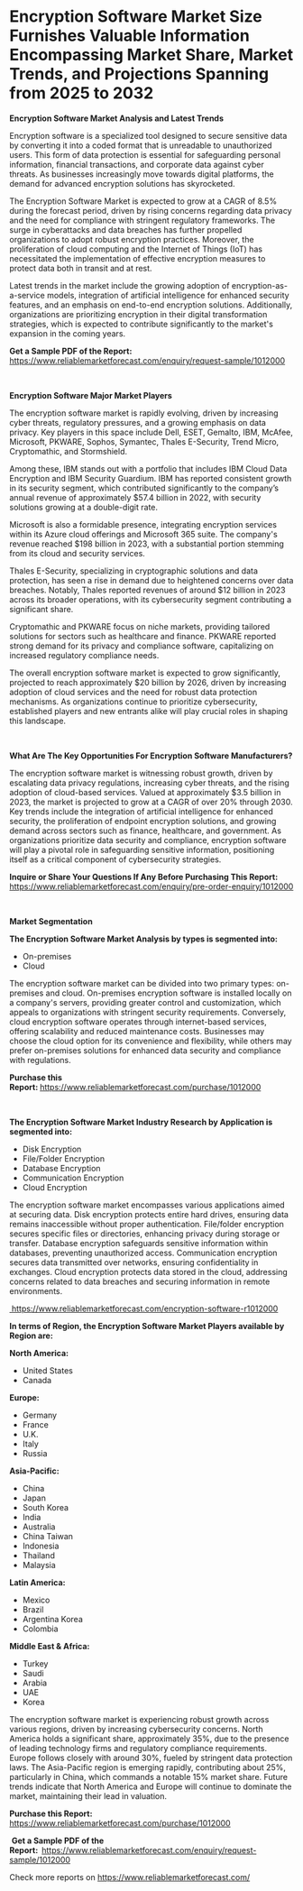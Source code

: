 <p><h1>Encryption Software Market Size Furnishes Valuable Information Encompassing Market Share, Market Trends, and Projections Spanning from 2025 to 2032</h1></p><p><strong>Encryption Software Market Analysis and Latest Trends</strong></p>
<p><p>Encryption software is a specialized tool designed to secure sensitive data by converting it into a coded format that is unreadable to unauthorized users. This form of data protection is essential for safeguarding personal information, financial transactions, and corporate data against cyber threats. As businesses increasingly move towards digital platforms, the demand for advanced encryption solutions has skyrocketed.</p><p>The Encryption Software Market is expected to grow at a CAGR of 8.5% during the forecast period, driven by rising concerns regarding data privacy and the need for compliance with stringent regulatory frameworks. The surge in cyberattacks and data breaches has further propelled organizations to adopt robust encryption practices. Moreover, the proliferation of cloud computing and the Internet of Things (IoT) has necessitated the implementation of effective encryption measures to protect data both in transit and at rest.</p><p>Latest trends in the market include the growing adoption of encryption-as-a-service models, integration of artificial intelligence for enhanced security features, and an emphasis on end-to-end encryption solutions. Additionally, organizations are prioritizing encryption in their digital transformation strategies, which is expected to contribute significantly to the market's expansion in the coming years.</p></p>
<p><strong>Get a Sample PDF of the Report:&nbsp;</strong> <a href="https://www.reliablemarketforecast.com/enquiry/request-sample/1012000?utm_campaign=3139&utm_medium=2&utm_source=Github&utm_content=ia&utm_term=07032025&utm_id=encryption-software">https://www.reliablemarketforecast.com/enquiry/request-sample/1012000</a></p>
<p>&nbsp;</p>
<p><strong>Encryption Software Major Market Players</strong></p>
<p><p>The encryption software market is rapidly evolving, driven by increasing cyber threats, regulatory pressures, and a growing emphasis on data privacy. Key players in this space include Dell, ESET, Gemalto, IBM, McAfee, Microsoft, PKWARE, Sophos, Symantec, Thales E-Security, Trend Micro, Cryptomathic, and Stormshield.</p><p>Among these, IBM stands out with a portfolio that includes IBM Cloud Data Encryption and IBM Security Guardium. IBM has reported consistent growth in its security segment, which contributed significantly to the company’s annual revenue of approximately $57.4 billion in 2022, with security solutions growing at a double-digit rate.</p><p>Microsoft is also a formidable presence, integrating encryption services within its Azure cloud offerings and Microsoft 365 suite. The company's revenue reached $198 billion in 2023, with a substantial portion stemming from its cloud and security services.</p><p>Thales E-Security, specializing in cryptographic solutions and data protection, has seen a rise in demand due to heightened concerns over data breaches. Notably, Thales reported revenues of around $12 billion in 2023 across its broader operations, with its cybersecurity segment contributing a significant share.</p><p>Cryptomathic and PKWARE focus on niche markets, providing tailored solutions for sectors such as healthcare and finance. PKWARE reported strong demand for its privacy and compliance software, capitalizing on increased regulatory compliance needs.</p><p>The overall encryption software market is expected to grow significantly, projected to reach approximately $20 billion by 2026, driven by increasing adoption of cloud services and the need for robust data protection mechanisms. As organizations continue to prioritize cybersecurity, established players and new entrants alike will play crucial roles in shaping this landscape.</p></p>
<p>&nbsp;</p>
<p><strong>What Are The Key Opportunities For Encryption Software Manufacturers?</strong></p>
<p><p>The encryption software market is witnessing robust growth, driven by escalating data privacy regulations, increasing cyber threats, and the rising adoption of cloud-based services. Valued at approximately $3.5 billion in 2023, the market is projected to grow at a CAGR of over 20% through 2030. Key trends include the integration of artificial intelligence for enhanced security, the proliferation of endpoint encryption solutions, and growing demand across sectors such as finance, healthcare, and government. As organizations prioritize data security and compliance, encryption software will play a pivotal role in safeguarding sensitive information, positioning itself as a critical component of cybersecurity strategies.</p></p>
<p><strong>Inquire or Share Your Questions If Any Before Purchasing This Report:</strong> <a href="https://www.reliablemarketforecast.com/enquiry/pre-order-enquiry/1012000?utm_campaign=3139&utm_medium=2&utm_source=Github&utm_content=ia&utm_term=07032025&utm_id=encryption-software">https://www.reliablemarketforecast.com/enquiry/pre-order-enquiry/1012000</a></p>
<p>&nbsp;</p>
<p><strong>Market Segmentation</strong></p>
<p><strong>The Encryption Software Market Analysis by types is segmented into:</strong></p>
<p><ul><li>On-premises</li><li>Cloud</li></ul></p>
<p><p>The encryption software market can be divided into two primary types: on-premises and cloud. On-premises encryption software is installed locally on a company's servers, providing greater control and customization, which appeals to organizations with stringent security requirements. Conversely, cloud encryption software operates through internet-based services, offering scalability and reduced maintenance costs. Businesses may choose the cloud option for its convenience and flexibility, while others may prefer on-premises solutions for enhanced data security and compliance with regulations.</p></p>
<p><strong>Purchase this Report:&nbsp;</strong><a href="https://www.reliablemarketforecast.com/purchase/1012000?utm_campaign=3139&utm_medium=2&utm_source=Github&utm_content=ia&utm_term=07032025&utm_id=encryption-software">https://www.reliablemarketforecast.com/purchase/1012000</a></p>
<p>&nbsp;</p>
<p><strong>The Encryption Software Market Industry Research by Application is segmented into:</strong></p>
<p><ul><li>Disk Encryption</li><li>File/Folder Encryption</li><li>Database Encryption</li><li>Communication Encryption</li><li>Cloud Encryption</li></ul></p>
<p><p>The encryption software market encompasses various applications aimed at securing data. Disk encryption protects entire hard drives, ensuring data remains inaccessible without proper authentication. File/folder encryption secures specific files or directories, enhancing privacy during storage or transfer. Database encryption safeguards sensitive information within databases, preventing unauthorized access. Communication encryption secures data transmitted over networks, ensuring confidentiality in exchanges. Cloud encryption protects data stored in the cloud, addressing concerns related to data breaches and securing information in remote environments.</p></p>
<p><a href="https://www.reliablemarketforecast.com/encryption-software-r1012000?utm_campaign=3139&utm_medium=2&utm_source=Github&utm_content=ia&utm_term=07032025&utm_id=encryption-software">&nbsp;https://www.reliablemarketforecast.com/encryption-software-r1012000</a></p>
<p><strong>In terms of Region, the Encryption Software Market Players available by Region are:</strong></p>
<p>
    <p> <strong> North America: </strong>
        <ul>
            <li>United States</li>
            <li>Canada</li>
        </ul>
        </p> 
    <p> <strong> Europe: </strong>
        <ul>
            <li>Germany</li>
            <li>France</li>
            <li>U.K.</li>
            <li>Italy</li>
            <li>Russia</li>
        </ul>
        </p> 
    <p> <strong> Asia-Pacific: </strong>
        <ul>
            <li>China</li>
            <li>Japan</li>
            <li>South Korea</li>
            <li>India</li>
            <li>Australia</li>
            <li>China Taiwan</li>
            <li>Indonesia</li>
            <li>Thailand</li>
            <li>Malaysia</li>
        </ul>
        </p> 
    <p> <strong> Latin America: </strong>
        <ul>
            <li>Mexico</li>
            <li>Brazil</li>
            <li>Argentina Korea</li>
            <li>Colombia</li>
        </ul>
        </p> 
    <p> <strong> Middle East & Africa: </strong>
        <ul>
            <li>Turkey</li>
            <li>Saudi</li>
            <li>Arabia</li>
            <li>UAE</li>
            <li>Korea</li>
        </ul>
    </p>
    </p>
<p><p>The encryption software market is experiencing robust growth across various regions, driven by increasing cybersecurity concerns. North America holds a significant share, approximately 35%, due to the presence of leading technology firms and regulatory compliance requirements. Europe follows closely with around 30%, fueled by stringent data protection laws. The Asia-Pacific region is emerging rapidly, contributing about 25%, particularly in China, which commands a notable 15% market share. Future trends indicate that North America and Europe will continue to dominate the market, maintaining their lead in valuation.</p></p>
<p><strong>Purchase this Report: </strong><a href="https://www.reliablemarketforecast.com/purchase/1012000?utm_campaign=3139&utm_medium=2&utm_source=Github&utm_content=ia&utm_term=07032025&utm_id=encryption-software">https://www.reliablemarketforecast.com/purchase/1012000</a></p>
<p>&nbsp;<strong>Get a Sample PDF of the Report:&nbsp;&nbsp;</strong><a href="https://www.reliablemarketforecast.com/enquiry/request-sample/1012000?utm_campaign=3139&utm_medium=2&utm_source=Github&utm_content=ia&utm_term=07032025&utm_id=encryption-software">https://www.reliablemarketforecast.com/enquiry/request-sample/1012000</a></p>
<p><strong></strong></p>
<p>Check more reports on <a href="https://www.reliablemarketforecast.com/?utm_campaign=3139&utm_medium=2&utm_source=Github&utm_content=ia&utm_term=07032025&utm_id=encryption-software">https://www.reliablemarketforecast.com/</a></p>